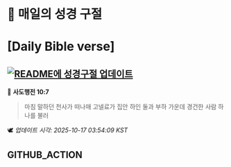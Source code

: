 # 🙏 매일의 성경 구절
# [Daily Bible verse]
## [![README에 성경구절 업데이트](https://github.com/DONGSUKA/first_test/actions/workflows/update-readme-bible.yml/badge.svg)](https://github.com/DONGSUKA/first_test/actions/workflows/update-readme-bible.yml)
<!-- START_BIBLE_VERSE -->
📖 **사도행전 10:7**
> 마침 말하던 천사가 떠나매 고넬료가 집안 하인 둘과 부하 가운데 경건한 사람 하나를 불러

🕊️ _업데이트 시각: 2025-10-17 03:54:09 KST_
  <!-- END_BIBLE_VERSE -->
## GITHUB_ACTION
